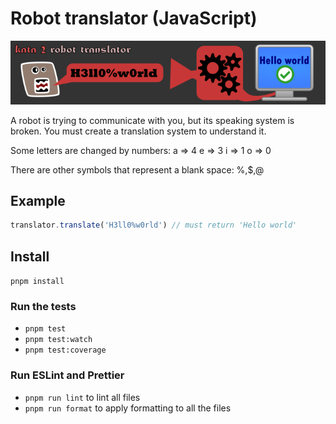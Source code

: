 # Robot translator (JavaScript)

![kata-2-title-robot-translator](https://github.com/darellanodev/katas-for-practice/blob/main/katas/02-robot-translator/img/title.png?raw=true)

A robot is trying to communicate with you, but its speaking system is broken. You must create a translation system to understand it.

Some letters are changed by numbers:
a => 4
e => 3
i => 1
o => 0

There are other symbols that represent a blank space:
%,$,@

## Example

```js
translator.translate('H3ll0%w0rld') // must return 'Hello world'
```

## Install

`pnpm install`

### Run the tests

- `pnpm test`
- `pnpm test:watch`
- `pnpm test:coverage`

### Run ESLint and Prettier

- `pnpm run lint` to lint all files
- `pnpm run format` to apply formatting to all the files
